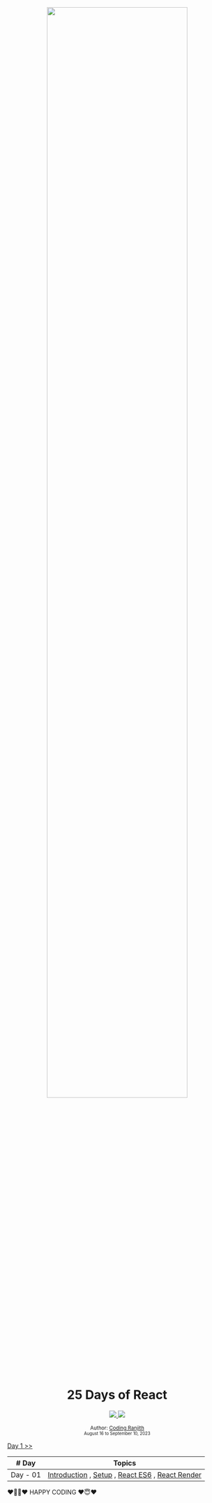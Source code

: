 <div align="center">
<img  height="80%"  src="https://getbootstrap.com/docs/5.3/assets/brand/bootstrap-logo-shadow.png" />
</div>

<div align="center">

  <h1>25 Days of React</h1>
  <a class="header-badge" target="_blank" href="https://www.linkedin.com/in/coding-ranjith-97b6ab238">
  <img src="https://img.shields.io/badge/style--5eba00.svg?label=LinkedIn&logo=linkedin&style=social">
  </a>

  <a class="header-badge" target="_blank" href="https://youtube.com/@coding-ranjith">
  <img src="https://img.shields.io/badge/style--5eba00.svg?label=Youtube&logo=youtube&style=social">
  </a>

<sub>Author: <a href="https://www.linkedin.com/in/coding-ranjith-97b6ab238" target="_blank">Coding Ranjith</a><br>
<small> August 16 to September 10, 2023</small></sub>

</div>


[Day 1 >>]()

| # Day |                                                           Topics                                                            |
| ----- | :-------------------------------------------------------------------------------------------------------------------------: |
| Day - 01 | [Introduction](#introduction) , [Setup](#setup) , [React ES6](#react-es6) , [React Render](#react-render)  |




❤️👨‍💻❤️ HAPPY CODING ❤️😇❤️






